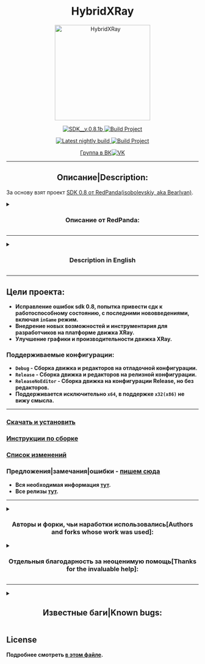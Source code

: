 <h1 align="center">
  HybridXRay
</h1>

<div align="center">
  <p>
    <a href="https://github.com/Roman-n/HybridXRay">
      <img src="https://github.com/Roman-n/HybridXRay/blob/Renewal_SDK_dev/utils/image/Icon_HybridXRay.png" alt="HybridXRay" width="250" height="250" />
    </a>
  </p>
  <p>
    <a href="https://github.com/Roman-n/HybridXRay/releases/tag/SDK__v.0.8.1b">
      <img src="https://img.shields.io/github/v/release/Roman-n/HybridXRay?include_latest&label=Release" alt="SDK__v.0.8.1b" />
    </a>
    <a href="https://github.com/Roman-n/HybridXRay/actions/workflows/cibuild.yml">
      <img src="https://github.com/Roman-n/HybridXRay/actions/workflows/cibuild.yml/badge.svg?branch=Renewal_SDK" alt="Build Project" />
    </a>
  </p>
  <p>
    <a href="https://github.com/Roman-n/HybridXRay/releases/tag/latest-nightly">
      <img src="https://img.shields.io/github/v/release/Roman-n/HybridXRay?include_prereleases&label=Release" alt="Latest nightly build" />
    </a>
    <a href="https://github.com/Roman-n/HybridXRay/actions/workflows/cibuild.yml">
      <img src="https://github.com/Roman-n/HybridXRay/actions/workflows/cibuild.yml/badge.svg?branch=Renewal_SDK_dev" alt="Build Project" />
    </a>
  </p>
  
  [Группа в ВК![VK](https://camo.githubusercontent.com/6f99d8999cea4b31acf470097215eb280b60ba6c176f1b993a66a226f790ea70/68747470733a2f2f692e6962622e636f2f636b6e786a78442f32342e706e67)](https://vk.com/cocr_team)
</div>

___
<h2 align="center">
  Описание|Description:
</h2>

  За основу взят проект [SDK 0.8 от RedPanda(isobolevskiy, aka BearIvan)](https://github.com/RedPandaProjects/XRayEngine).
<details>
  <summary>
    <h3 align="center">
      Описание от <b>RedPanda</b>:
    </h2>
  </summary>

> XRayEngine [![Discord](https://img.shields.io/discord/530968529311367178?label=discord)](https://discord.gg/AyyCFs7)
> ==========================
>
> ###  Особенности:
> * Оригинальный движок Зова припяти с минимальными изменениями
> * Полный порт Editors на  visual studio и x64
> * Робочий ЧН на ЗП
>
> ### Features:
> * Original Call of Pripyat engine with minimal changes
> * Full port of Editors on visual studio and x64
> * Working CS on COP Engine
>
> ### More details
> This repository contains XRay Engine 1.6 sources based on T-6638
>
> It is a place to share ideas on what to implement, gather people that want to work on the engine, and work on the source code.
>
> If you find a bug or have an enhancement request, file an [Issue](https://github.com/TheBearProject/XRayEngine/issues).
>
> Pull requests appreciated! However, the following things should be taken into consideration:
> * We want to keep the game as close as possible to the vanilla game, so instead of introducing new gameplay features, consider adding non-gameplay features, fixing bugs, improving performance and code quality
> * Major changes should be discussed before implementation
>
> Be advised that this project is not sanctioned by GSC Game World in any way – and they remain the copyright holders of all the original source code.
> 
</details>

___
<details>
  <summary>
    <h3 align="center">
      Description in <b>English</b:
    </h2>
  </summary>

> ## Project Goals:
> - Bugfix sdk 0.8, attempt to get sdk up and running, with latest changes including `inGame` mode.
> - Implementation of new features and tools for developers on the XRay engine platform.
> - The priority is to improve the graphics and performance of the XRay engine.
>
> ### Supported configurations:
> - `Debug` - Building the engine and editors on a debug configuration.
> - `Release` - Building the engine and editors on the release configuration.
> - `ReleaseNoEditor` - Building the engine on the Release configuration, but without editors.
> - Only `x64` is supported, I see no point in supporting `x32(x86)`.
>
> ___
> ### [Download and install](https://github.com/Roman-n/HybridXRay/wiki/%5BEN%5D-How-to-install-SDK)
> ### [Building Instructions](https://github.com/Roman-n/HybridXRay/wiki/%5BEN%5D-Building-in-Visual-Studio)
> ### [List of changes](https://github.com/Roman-n/HybridXRay/wiki/%5BEN%5D-Changelog)
> ### Suggestions|comments|bugs - [write here](https://github.com/Roman-n/HybridXRay/issues)
> * All the necessary information [here](https://github.com/Roman-n/HybridXRay/wiki).
> * All releases [here](https://github.com/Roman-n/HybridXRay/releases).
>
</details>

___
## Цели проекта:
- Исправление ошибок sdk 0.8, попытка привести сдк к работоспособному состоянию, с последними нововведениями, включая `inGame` режим.
- Внедрение новых возможностей и инструментария для разработчиков на платформе движка XRay.
- Улучшение графики и производительности движка XRay.

### Поддерживаемые конфигурации:
- `Debug` - Сборка движка и редакторов на отладочной конфигурации.
- `Release` - Сборка движка и редакторов на релизной конфигурации.
- `ReleaseNoEditor` - Сборка движка на конфигурации Release, но без редакторов.
- Поддерживается исключительно `x64`, в поддержке `x32(x86)` не вижу смысла.

___
### [Скачать и установить](https://github.com/Roman-n/HybridXRay/wiki/%5BRU%5D-Как-установить-SDK)
### [Инструкции по сборке](https://github.com/Roman-n/HybridXRay/wiki/%5BRU%5D-Как-собрать-в-Visual-Studio)
### [Список изменений](https://github.com/Roman-n/HybridXRay/wiki/%5BRU%5D-Список-изменений)
### Предложения|замечания|ошибки - [пишем сюда](https://github.com/Roman-n/HybridXRay/issues)
* Вся необходимая информация [тут](https://github.com/Roman-n/HybridXRay/wiki/Главная).
* Все релизы [тут](https://github.com/Roman-n/HybridXRay/releases).
___
<details>
  <summary>
    <h3 align="center">
      Авторы и форки, чьи наработки использовались[Authors and forks whose work was used]:
    </h3>
  </summary>

> - [RedProjects](https://github.com/RedPandaProjects/XRayEngine)
> - [VaIeroK](https://github.com/VaIeroK)
>     + [XrayExportTool](https://github.com/VaIeroK/XrayExportTool)
> - [Graff46](https://github.com/Graff46/XRayEngine)
> - [tsmp](https://github.com/tsmp)
>     + [xraySdkEditors](https://github.com/tsmp/xraySdkEditors)
> - [xray-omp](https://github.com/xray-omp)
>     + [X-RAY - SDK(OMP fix v1)](https://github.com/xray-omp/omp-sdk)
> - [xray-csky_borscht_sdk](https://bitbucket.org/stalker/xray-csky_borscht_sdk/src)
> - [OpenXRay](https://github.com/OpenXRay/xray-16)
> - [LVutner](https://github.com/LVutner)
> - [OGSR-Engine](https://github.com/OGSR/OGSR-Engine)
> - [SkyLoader](https://github.com/SkyLoaderr)
>
</details>
<details>
  <summary>
    <h3 align="center">
      Отдельныя благодарность за неоценимую помощь[Thanks for the invaluable help]:
    </h3>
  </summary>

> - [RedPanda](https://github.com/RedPandaProjects)
> - [Debrovski](https://github.com/Debrovski)
> - [tsmp](https://github.com/tsmp)(maks0)
> - [abramcumner](https://github.com/abramcumner)
> - [VaIeroK](https://github.com/VaIeroK)
> - [Xottab_DUTY](https://github.com/Xottab-DUTY)
> - [Mortan](https://github.com/mortany)
>
</details>

___
<details>
  <summary>
    <h2 align="center">
      Известные баги|Known bugs:
    </h2>
  </summary>

```diff

!  После просчета АИ сетки ФПС падает в два раза, и так каждый раз. Помогает перезапуск СДК.
#  В AE, при импорте анимаций в формате 'skl' - иногда возможны вылеты редактора, причины пока не известны. При возникновении таковых проблем - можно сделать импорт анимаций в формате 'skls'.
-  Настройки редакторов по умолчанию расчитаны на разрешение экрана '1280x800', но если разрешение монитора меньше этого - редакторы могут запускаться со сбитыми настройками окон, в таком случае только руками заново под себя настраивать.
-  Компилятор xrAI не компилирует spawn, поломался после реализации'inGame' режима, пока не получилось исправить. Пока что решением является - использовать сторонний компилятор. Если у кого нибудь есть желание помочь в этом вопросе - пишите.
```
</details>

## License
Подробнее смотреть [в этом файле](License.txt).
